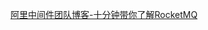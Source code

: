 [  阿里中间件团队博客-十分钟带你了解RocketMQ]( http://jm.taobao.org/2017/01/12/rocketmq-quick-start-in-10-minutes/) 

